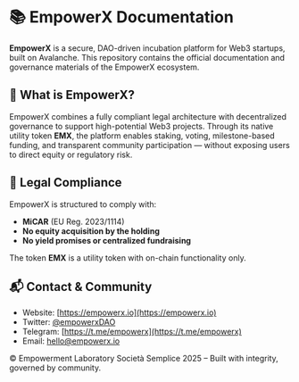 # 📚 EmpowerX Documentation

**EmpowerX** is a secure, DAO-driven incubation platform for Web3 startups, built on Avalanche. This repository contains the official documentation and governance materials of the EmpowerX ecosystem.

## 🧱 What is EmpowerX?

EmpowerX combines a fully compliant legal architecture with decentralized governance to support high-potential Web3 projects. Through its native utility token **EMX**, the platform enables staking, voting, milestone-based funding, and transparent community participation — without exposing users to direct equity or regulatory risk.

## 🔐 Legal Compliance

EmpowerX is structured to comply with:
- **MiCAR** (EU Reg. 2023/1114)
- **No equity acquisition by the holding**
- **No yield promises or centralized fundraising**

The token **EMX** is a utility token with on-chain functionality only.

## 📬 Contact & Community

- Website: [https://empowerx.io](https://empowerx.io)
- Twitter: [@empowerxDAO](https://twitter.com/empowerxDAO)
- Telegram: [https://t.me/empowerx](https://t.me/empowerx)
- Email: hello@empowerx.io

© Empowerment Laboratory Società Semplice 2025 – Built with integrity, governed by community.

